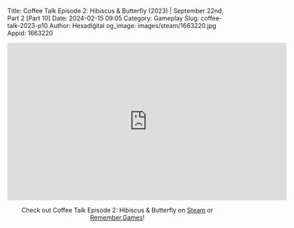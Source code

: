 Title: Coffee Talk Episode 2: Hibiscus & Butterfly (2023) | September 22nd, Part 2 [Part 10]
Date: 2024-02-15 09:05
Category: Gameplay
Slug: coffee-talk-2023-p10
Author: Hexadigital
og_image: images/steam/1663220.jpg
Appid: 1663220

<center><iframe src="https://www.youtube.com/embed/_Yt4rTZoVIw?feature=oembed" allow="accelerometer; autoplay; encrypted-media; gyroscope; picture-in-picture" width="640" height="360" frameborder="0"></iframe>

Check out Coffee Talk Episode 2: Hibiscus & Butterfly on [Steam](https://store.steampowered.com/app/1663220/?curator_clanid=34633900) or [Remember.Games](https://remember.games/game/8083/coffee-talk-episode-2-hibiscus-butterfly/)!</center>